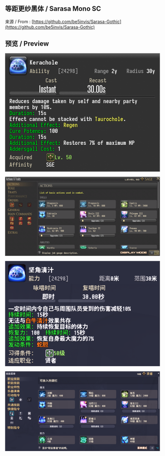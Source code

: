 ## 等距更纱黑体 / Sarasa Mono SC

来源 / From :  [https://github.com/be5invis/Sarasa-Gothic](https://github.com/be5invis/Sarasa-Gothic)

## 预览 / Preview

![](./Images/1.png)

![](./Images/2.png)

![](./Images/3.png)

![](./Images/4.png)